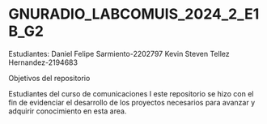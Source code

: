 # GNURADIO_LABCOMUIS_2024_2_E1B_G2

Estudiantes:
Daniel Felipe Sarmiento-2202797
Kevin Steven Tellez Hernandez-2194683

Objetivos del repositorio 

Estudiantes del curso de comunicaciones I este repositorio se hizo con el fin de evidenciar el desarrollo de los proyectos necesarios para 
avanzar y adquirir conocimiento en esta area. 


